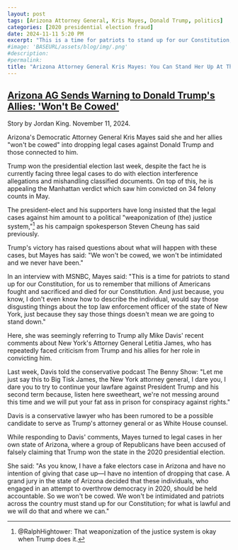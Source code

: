 ```yaml
---
layout: post
tags: [Arizona Attorney General, Kris Mayes, Donald Trump, politics]
categories: [2020 presidential election fraud]
date: 2024-11-11 5:20 PM
excerpt: "This is a time for patriots to stand up for our Constitution, for us to remember that millions of Americans fought and sacrificed and died for our Constitution. And just because, you know, I don't even know how to describe the individual, would say those disgusting things about the top law enforcement officer of the state of New York, just because they say those things doesn't mean we are going to stand down. – Arizona Attorney General Kris Mayes"
#image: 'BASEURL/assets/blog/img/.png'
#description:
#permalink:
title: "Arizona Attorney General Kris Mayes: You Can Stand Her Up At The Gates Of Hell! She Won't Back Down!"
---
```



## [Arizona AG Sends Warning to Donald Trump's Allies: 'Won't Be Cowed'](https://www.newsweek.com/arizona-attorney-general-kris-mayes-donald-trump-legal-cases-mike-davis-1983788)

Story by Jordan King. November 11, 2024.

Arizona's Democratic Attorney General Kris Mayes said she and her allies "won't be cowed" into dropping legal cases against Donald Trump and those connected to him.

Trump won the presidential election last week, despite the fact he is currently facing three legal cases to do with election interference allegations and mishandling classified documents. On top of this, he is appealing the Manhattan verdict which saw him convicted on 34 felony counts in May.

The president-elect and his supporters have long insisted that the legal cases against him amount to a political "weaponization of (the) justice system,"[^11] as his campaign spokesperson Steven Cheung has said previously.

[^11]: @RalphHightower: That weaponization of the justice system is okay when Trump does it.

Trump's victory has raised questions about what will happen with these cases, but Mayes has said: "We won't be cowed, we won't be intimidated and we never have been."

In an interview with MSNBC, Mayes said: "This is a time for patriots to stand up for our Constitution, for us to remember that millions of Americans fought and sacrificed and died for our Constitution. And just because, you know, I don't even know how to describe the individual, would say those disgusting things about the top law enforcement officer of the state of New York, just because they say those things doesn't mean we are going to stand down."

Here, she was seemingly referring to Trump ally Mike Davis' recent comments about New York's Attorney General Letitia James, who has repeatedly faced criticism from Trump and his allies for her role in convicting him.

Last week, Davis told the conservative podcast The Benny Show: "Let me just say this to Big Tisk James, the New York attorney general, I dare you, I dare you to try to continue your lawfare against President Trump and his second term because, listen here sweetheart, we're not messing around this time and we will put your fat ass in prison for conspiracy against rights."

Davis is a conservative lawyer who has been rumored to be a possible candidate to serve as Trump's attorney general or as White House counsel.

While responding to Davis' comments, Mayes turned to legal cases in her own state of Arizona, where a group of Republicans have been accused of falsely claiming that Trump won the state in the 2020 presidential election.

She said: "As you know, I have a fake electors case in Arizona and have no intention of giving that case up—I have no intention of dropping that case. A grand jury in the state of Arizona decided that these individuals, who engaged in an attempt to overthrow democracy in 2020, should be held accountable. So we won't be cowed. We won't be intimidated and patriots across the country must stand up for our Constitution; for what is lawful and we will do that and where we can."

